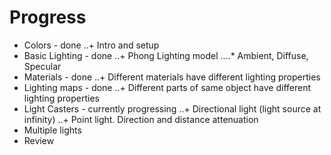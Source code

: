 # Progress
 - Colors - done
 ..+ Intro and setup
 - Basic Lighting - done
 ..+ Phong Lighting model
 ....* Ambient, Diffuse, Specular
 - Materials - done
 ..+ Different materials have different lighting properties
 - Lighting maps - done
 ..+ Different parts of same object have different lighting properties
 - Light Casters - currently progressing
 ..+ Directional light (light source at infinity)
 ..+ Point light. Direction and distance attenuation
 - Multiple lights
 - Review
